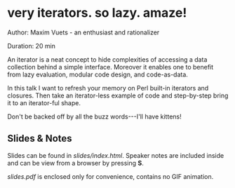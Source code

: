 very iterators. so lazy. amaze!
===============================

Author: Maxim Vuets - an enthusiast and rationalizer

Duration: 20 min

An iterator is a neat concept to hide complexities of accessing a data
collection behind a simple interface. Moreover it enables one to
benefit from lazy evaluation, modular code design, and code-as-data.

In this talk I want to refresh your memory on Perl built-in iterators
and closures. Then take an iterator-less example of code and
step-by-step bring it to an iterator-ful shape.

Don't be backed off by all the buzz words---I'll have kittens!


Slides & Notes
--------------

Slides can be found in _slides/index.html_. Speaker notes are included
inside and can be view from a browser by pressing **S**.

_slides.pdf_ is enclosed only for convenience, contains no GIF
animation.
